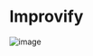 # Improvify

![image](https://github.com/user-attachments/assets/9dc1a85e-281e-4fa3-be4e-346c1c90f232)
